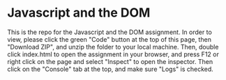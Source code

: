 # Javascript and the DOM

This is the repo for the Javascript and the DOM assignment.  In order to view, please click the green "Code" button at the top of this page, then "Download ZIP", and unzip the folder to your local machine. Then, double click index.html to open the assignment in your browser, and press F12 or right click on the page and select "Inspect" to open the inspector.  Then click on the "Console" tab at the top, and make sure "Logs" is checked.
